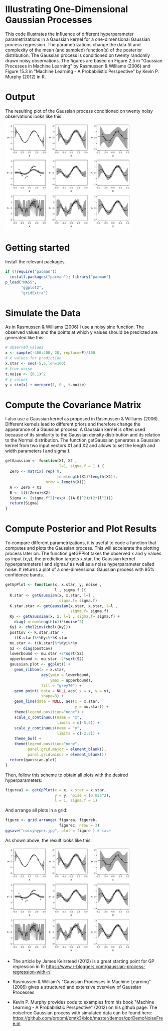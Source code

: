 # Illustrating One-Dimensional Gaussian Processes

This code illustrates the influence of different hyperparameter parametrizations in a Gaussian kernel for a one-dimensional Gaussian process regression. The parametrizations change the data fit and complexity of the mean (and sampled) function(s) of the posterior distribution.
The Gaussian process is conditioned on twenty randomly drawn noisy observations.
The figures are based on Figure 2.5 in "Gaussian Processes in Machine Learning" by Rasmussen & Williams (2006) and Figure 15.3 in "Machine Learning - A Probabilistic Perspective" by Kevin P. Murphy (2012) in R.

# Output

The resulting plot of the Gaussian process conditioned on twenty noisy observations looks like this:

<img src="noisyhyper.jpg" width="400"> 


# Getting started
Install the relevant packages.
```r
if (!require("pacman")) 
  install.packages("pacman"); library("pacman") 
p_load("MASS", 
       "ggplot2", 
       "gridExtra")
```

# Simulate the Data
As in Rasmussen & Williams (2006) I use a noisy sine function. The observed values and the points at which y values should be predicted are generated like this:
```r
# observed values
x <- sample(-400:400, 20, replace=F)/100
# x values for prediction 
x.star <- seq(-5,5,len=100) 
# true noise
t.noise <- (0.1)^2
# y values
y = sin(x) + mvrnorm(1, 0 , t.noise) 
```
# Compute the Covariance Matrix
I also use a Gaussian kernel as proposed in Rasmussen & Williams (2006). Different kernels lead to different priors and therefore change the appearance of a Gaussian process. A Gaussian kernel is often used because of its similarity to the Gaussian density distribution and its relation to the Normal distribution. The function getGaussian generates a Gaussian kernel from two input vectors X1 and X2 and allows to set the length and width parameters l and sigma.f.
```r
getGaussian <- function(X1, X2 ,
                        l=1, sigma.f = 1 ) {
  Zero <- matrix( rep( 0, 
                       len=length(X1)*length(X2)), 
                  nrow = length(X1))
  A <- Zero + X1
  B <- t(t(Zero)+X2)
  Sigma <- (sigma.f^2)*exp(-((A-B)^2)/(2*(l^2)))
  return(Sigma)
}
```
# Compute Posterior and Plot Results
To compare different parametrizations, it is useful to code a function that computes and plots the Gaussian process. This will accelerate the plotting process later on. The function getGPPlot takes the observed x and y values as input (x,y), the prediction targets x.star, the Gaussian kernel hyperparameters l and sigma.f as well as a noise hyperparameter called noise.
It returns a plot of a one-dimensional Gaussian process with 95% confidence bands.
```r
getGpPlot <- function(x, x.star, y, noise , 
                      l , sigma.f ){
  K.star <- getGaussian(x, x.star, l=l , 
                        sigma.f= sigma.f) 
  K.star.star <- getGaussian(x.star, x.star, l=l , 
                             sigma.f= sigma.f) 
  Ky <- getGaussian(x, x, l=l , sigma.f= sigma.f) + 
    diag( nrow=length(x))*(noise^2)
  Kyi <- chol2inv(chol((Ky)))
  postCov <- K.star.star - 
    t(K.star)%*%Kyi%*%K.star
  mu.star <- t(K.star)%*%Kyi%*%y
  S2 <- diag(postCov)
  lowerbound <- mu.star +2*sqrt(S2)
  upperbound <- mu.star -2*sqrt(S2)
  gaussian.plot <- ggplot() + 
    geom_ribbon(x = x.star, 
                aes(ymin = lowerbound, 
                    ymax = upperbound), 
                fill = "grey70") +
    geom_point( data = NULL,aes( x = x, y = y), 
                shape=3) +
    geom_line(data = NULL, aes(x = x.star, 
                               y = mu.star)) +
    theme(legend.position="none") + 
    scale_x_continuous(name = "x", 
                       limits = c(-5,5)) +
    scale_y_continuous(name = "y", 
                       limits = c(-2,2)) +
    theme_bw() +
    theme(legend.position="none", 
          panel.grid.major = element_blank(), 
          panel.grid.minor = element_blank())
  return(gaussian.plot)
}
```

Then, follow this scheme to obtain all plots with the desired hyperparameters:
```r
figurea1 <- getGpPlot(x = x, x.star = x.star, 
                      y = y, noise = (0.025^2),  
                      l = 1, sigma.f = 1)
```
And arrange all plots in a grid:
```r
figure <- grid.arrange( figurea, figureb, 
                        figurec, nrow = 3)
ggsave("noisyhyper.jpg", plot = figure ) # save
```
As shown above, the result looks like this:

<img src="noisyhyper.jpg" width="400"> 

- The article by James Keirstead (2012) is a great starting point for GP regression in R: 
https://www.r-bloggers.com/gaussian-process-regression-with-r/

- Rasmussen \& William's "Gaussian Processes in Machine Learning" (2006) gives a structured and extensive overview of Gaussian Processes

- Kevin P. Murphy provides code to examples from his book "Machine Learning - A Probabilistic Perspective" (2012) on his github page. The noisefree Gaussian process with simulated data can be found here: 
https://github.com/probml/pmtk3/blob/master/demos/gprDemoNoiseFree.m

